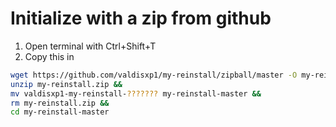 # Initialize with a zip from github
1. Open terminal with Ctrl+Shift+T
2. Copy this in
```bash
wget https://github.com/valdisxp1/my-reinstall/zipball/master -O my-reinstall.zip &&
unzip my-reinstall.zip &&
mv valdisxp1-my-reinstall-??????? my-reinstall-master &&
rm my-reinstall.zip &&
cd my-reinstall-master
```
